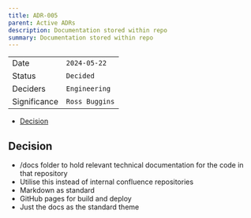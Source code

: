 ```yaml
---
title: ADR-005
parent: Active ADRs
description: Documentation stored within repo
summary: Documentation stored within repo
---
```


|              |                |
| ------------ | -------------- |
| Date         | `2024-05-22`   |
| Status       | `Decided`      |
| Deciders     | `Engineering`  |
| Significance | `Ross Buggins` |

- [Decision](#decision)

## Decision

- /docs folder to hold relevant technical documentation for the code in that repository
- Utilise this instead of internal confluence repositories
- Markdown as standard
- GitHub pages for build and deploy
- Just the docs as the standard theme
